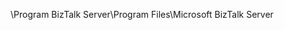 <span data-ttu-id="9711c-101">\Program BizTalk Server</span><span class="sxs-lookup"><span data-stu-id="9711c-101">\Program Files\Microsoft BizTalk Server</span></span>